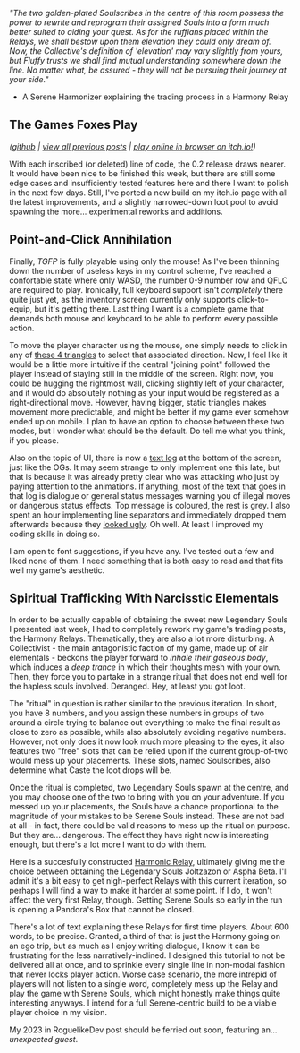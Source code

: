 *"The two golden-plated Soulscribes in the centre of this room possess the power to rewrite and reprogram their assigned Souls into a form much better suited to aiding your quest. As for the ruffians placed within the Relays, we shall bestow upon them elevation they could only dream of. Now, the Collective's definition of 'elevation' may vary slightly from yours, but Fluffy trusts we shall find mutual understanding somewhere down the line. No matter what, be assured - they will not be pursuing their journey at your side."*

- A Serene Harmonizer explaining the trading process in a Harmony Relay

## The Games Foxes Play
*([github](https://github.com/Oneirical/The-Games-Foxes-Play) | [view all previous posts](https://github.com/Oneirical/The-Games-Foxes-Play/tree/main/design/Development%20Logs) | [play online in browser on itch.io!](https://oneirical.itch.io/tgfp))*

With each inscribed (or deleted) line of code, the 0.2 release draws nearer. It would have been nice to be finished this week, but there are still some edge cases and insufficiently tested features here and there I want to polish in the next few days. Still, I've ported a new build on my itch.io page with all the latest improvements, and a slightly narrowed-down loot pool to avoid spawning the more... experimental reworks and additions.

## Point-and-Click Annihilation

Finally, *TGFP* is fully playable using only the mouse! As I've been thinning down the number of useless keys in my control scheme, I've reached a confortable state where only WASD, the number 0-9 number row and QFLC are required to play. Ironically, full keyboard support isn't *completely* there quite just yet, as the inventory screen currently only supports click-to-equip, but it's getting there. Last thing I want is a complete game that demands both mouse and keyboard to be able to perform every possible action.

To move the player character using the mouse, one simply needs to click in any of [these 4 triangles](https://youtu.be/SVyVA1MKbkw) to select that associated direction. Now, I feel like it would be a little more intuitive if the central "joining point" followed the player instead of staying still in the middle of the screen. Right now, you could be hugging the rightmost wall, clicking slightly left of your character, and it would do absolutely nothing as your input would be registered as a right-directional move. However, having bigger, static triangles makes movement more predictable, and might be better if my game ever somehow ended up on mobile. I plan to have an option to choose between these two modes, but I wonder what should be the default. Do tell me what you think, if you please.

Also on the topic of UI, there is now a [text log](https://cdn.discordapp.com/attachments/504088568084561930/1061070237392453632/Capture_decran_le_2023-01-06_a_18.53.56.png) at the bottom of the screen, just like the OGs. It may seem strange to only implement one this late, but that is because it was already pretty clear who was attacking who just by paying attention to the animations. If anything, most of the text that goes in that log is dialogue or general status messages warning you of illegal moves or dangerous status effects. Top message is coloured, the rest is grey. I also spent an hour implementing line separators and immediately dropped them afterwards because they [looked ugly](https://cdn.discordapp.com/attachments/843035924468203540/1059171117962645594/Capture_decran_le_2023-01-01_a_13.07.38.png). Oh well. At least I improved my coding skills in doing so.

I am open to font suggestions, if you have any. I've tested out a few and liked none of them. I need something that is both easy to read and that fits well my game's aesthetic.

## Spiritual Trafficking With Narcisstic Elementals

In order to be actually capable of obtaining the sweet new Legendary Souls I presented last week, I had to completely rework my game's trading posts, the Harmony Relays. Thematically, they are also a lot more disturbing. A Collectivist - the main antagonistic faction of my game, made up of air elementals - beckons the player forward to *inhale their gaseous body*, which induces a *deep trance* in which their thoughts mesh with your own. Then, they force you to partake in a strange ritual that does not end well for the hapless souls involved. Deranged. Hey, at least you got loot.

The "ritual" in question is rather similar to the previous iteration. In short, you have 8 numbers, and you assign these numbers in groups of two around a circle trying to balance out everything to make the final result as close to zero as possible, while also absolutely avoiding negative numbers. However, not only does it now look much more pleasing to the eyes, it also features two "free" slots that can be relied upon if the current group-of-two would mess up your placements. These slots, named Soulscribes, also determine what Caste the loot drops will be.

Once the ritual is completed, two Legendary Souls spawn at the centre, and you may choose one of the two to bring with you on your adventure. If you messed up your placements, the Souls have a chance proportional to the magnitude of your mistakes to be Serene Souls instead. These are not bad at all - in fact, there could be valid reasons to mess up the ritual on purpose. But they are... dangerous. The effect they have right now is interesting enough, but there's a lot more I want to do with them.

Here is a succesfully constructed [Harmonic Relay](https://cdn.discordapp.com/attachments/504088568084561930/1061070931046432918/Capture_decran_le_2023-01-06_a_18.56.45.png), ultimately giving me the choice between obtaining the Legendary Souls Joltzazon or Aspha Beta. I'll admit it's a bit easy to get nigh-perfect Relays with this current iteration, so perhaps I will find a way to make it harder at some point. If I do, it won't affect the very first Relay, though. Getting Serene Souls so early in the run is opening a Pandora's Box that cannot be closed.

There's a lot of text explaining these Relays for first time players. About 600 words, to be precise. Granted, a third of that is just the Harmony going on an ego trip, but as much as I enjoy writing dialogue, I know it can be frustrating for the less narratively-inclined. I designed this tutorial to not be delivered all at once, and to sprinkle every single line in non-modal fashion that never locks player action. Worse case scenario, the more intrepid of players will not listen to a single word, completely mess up the Relay and play the game with Serene Souls, which might honestly make things quite interesting anyways. I intend for a full Serene-centric build to be a viable player choice in my vision.

My 2023 in RoguelikeDev post should be ferried out soon, featuring an... *unexpected guest*.